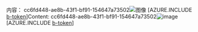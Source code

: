 <span data-ttu-id="b63fe-101">内容： cc6fd448-ae8b-43f1-bf91-154647a73502![图像](6a45d078-eecd-4d24-bc7c-ada2d6a7f466.png)
[AZURE.INCLUDE [b-token](3f31984b-1a8f-4644-86e6-03ece276a419.md)]</span><span class="sxs-lookup"><span data-stu-id="b63fe-101">Content: cc6fd448-ae8b-43f1-bf91-154647a73502![image](6a45d078-eecd-4d24-bc7c-ada2d6a7f466.png)
[AZURE.INCLUDE [b-token](3f31984b-1a8f-4644-86e6-03ece276a419.md)]</span></span>
